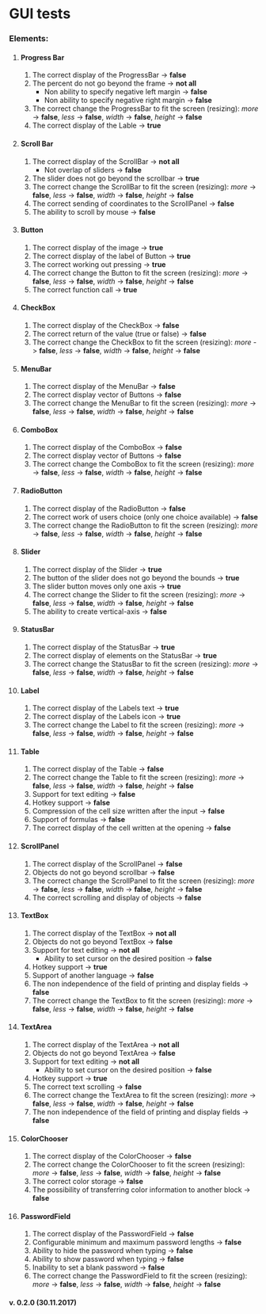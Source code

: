 # GUI tests
### Elements:

1. #### Progress Bar

	1. The correct display of the ProgressBar -> **false**
	2. The percent do not go beyond the frame -> **not all**
		- Non ability to specify negative left margin -> **false**
		- Non ability to specify negative right margin -> **false**
	3. The correct сhange the ProgressBar to fit the screen (resizing): *more* -> **false**, *less* -> **false**, *width* -> **false**, *height* -> **false** 
	4. The correct display of the Lable -> **true**


2. #### Scroll Bar

	1. The correct display of the ScrollBar -> **not all** 
		- Not overlap of sliders -> **false**
	2. The slider does not go beyond the scrollbar -> **true**
	3. The correct сhange the ScrollBar to fit the screen (resizing): *more* -> **false**, *less* -> **false**, *width* -> **false**, *height* -> **false** 
	4. The correct sending of coordinates to the ScrollPanel -> **false**
	5. The ability to scroll by mouse -> **false**

3. #### Button

	1. The correct display of the image -> **true**
	2. The correct display of the label of Button -> **true**
	3. The correct working out pressing -> **true**
	4. The correct сhange the Button to fit the screen (resizing): *more* -> **false**, *less* -> **false**, *width* -> **false**, *height* -> **false** 
	5. The correct function call -> **true**

4. #### CheckBox
	1. The correct display of the CheckBox -> **false**
	2. The correct return of the value (true or false) -> **false**
	3. The correct сhange the CheckBox to fit the screen (resizing): *more* -> **false**, *less* -> **false**, *width* -> **false**, *height* -> **false** 
5. #### MenuBar

	1. The correct display of the MenuBar -> **false**
	2. The correct display vector of Buttons -> **false**
	3. The correct сhange the MenuBar to fit the screen (resizing): *more* -> **false**, *less* -> **false**, *width* -> **false**, *height* -> **false** 

6. #### ComboBox 

	1. The correct display of the ComboBox -> **false**
	2. The correct display vector of Buttons -> **false**
	3. The correct сhange the ComboBox  to fit the screen (resizing): *more* -> **false**, *less* -> **false**, *width* -> **false**, *height* -> **false** 


7. #### RadioButton

	1. The correct display of the RadioButton -> **false**
	2. The correct work of users choice (only one choice available) -> **false**
	3. The correct сhange the RadioButton to fit the screen (resizing): *more* -> **false**, *less* -> **false**, *width* -> **false**, *height* -> **false** 


8. #### Slider

	1. The correct display of the Slider -> **true**
	2. The button of the slider does not go beyond the bounds -> **true**
	3. The slider button moves only one axis -> **true**
	4. The correct сhange the Slider to fit the screen (resizing): *more* -> **false**, *less* -> **false**, *width* -> **false**, *height* -> **false** 
	5. The ability to create vertical-axis -> **false** 


9. #### StatusBar

	1. The correct display of the StatusBar -> **true**
	2. The correct display of elements on the StatusBar -> **true**
	3. The correct сhange the StatusBar to fit the screen (resizing): *more* -> **false**, *less* -> **false**, *width* -> **false**, *height* -> **false** 

10. #### Label 

	1. The correct display of the Labels text -> **true**
	2. The correct display of the Labels icon -> **true**
	3. The correct сhange the Label to fit the screen (resizing): *more* -> **false**, *less* -> **false**, *width* -> **false**, *height* -> **false** 

11. #### Table

	1. The correct display of the Table -> **false** 
	2. The correct сhange the Table to fit the screen (resizing): *more* -> **false**, *less* -> **false**, *width* -> **false**, *height* -> **false** 
	3. Support for text editing -> **false** 
	4. Hotkey support -> **false** 
	5. Compression of the cell size written after the input -> **false** 
	6. Support of formulas -> **false** 
	7. The correct display of the cell written at the opening -> **false** 

12. #### ScrollPanel

	1. The correct display of the ScrollPanel -> **false** 
	2. Objects do not go beyond scrollbar -> **false** 
	3. The correct сhange the ScrollPanel to fit the screen (resizing): *more* -> **false**, *less* -> **false**, *width* -> **false**, *height* -> **false** 
	4. The correct scrolling and display of objects -> **false** 

13. #### TextBox

	1. The correct display of the TextBox -> **not all**
	2. Objects do not go beyond TextBox -> **false**
	3. Support for text editing -> **not all**
		- Ability to set cursor on the desired position -> **false** 
	4. Hotkey support -> **true**
 	5. Support of another language -> **false** 
	6. The non independence of the field of printing and display fields -> **false** 
	7. The correct сhange the TextBox to fit the screen (resizing): *more* -> **false**, *less* -> **false**, *width* -> **false**, *height* -> **false** 

14. #### TextArea

	1. The correct display of the TextArea -> **not all**
	2. Objects do not go beyond TextArea -> **false**
	3. Support for text editing -> **not all**
		- Ability to set cursor on the desired position -> **false**
	4. Hotkey support -> **true**
	5. The correct text scrolling -> **false**
	6. The correct сhange the TextArea to fit the screen (resizing): *more* -> **false**, *less* -> **false**, *width* -> **false**, *height* -> **false** 
	7. The non independence of the field of printing and display fields -> **false**

15. #### ColorChooser

	1. The correct display of the ColorChooser -> **false**
	2. The correct сhange the ColorChooser to fit the screen (resizing): *more* -> **false**, *less* -> **false**, *width* -> **false**, *height* -> **false** 
	3. The correct color storage -> **false**
	4. The possibility of transferring color information to another block -> **false**

16. #### PasswordField

	1. The correct display of the PasswordField -> **false**
	2. Configurable minimum and maximum password lengths -> **false**
	3. Ability to hide the password when typing -> **false**
	4. Ability to show password when typing -> **false**
	5. Inability to set a blank password -> **false**
	6. The correct сhange the PasswordField to fit the screen (resizing): *more* -> **false**, *less* -> **false**, *width* -> **false**, *height* -> **false** 

#### v. 0.2.0 (30.11.2017)
